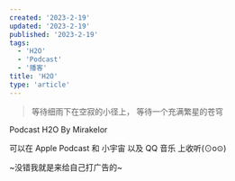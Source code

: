 ```yaml
---
created: '2023-2-19'
updated: '2023-2-19'
published: '2023-2-19'
tags:
  - 'H2O'
  - 'Podcast'
  - '播客'
title: 'H2O'
type: 'article'
---
```


> 等待细雨下在空寂的小径上，
> 等待一个充满繁星的苍穹

Podcast H2O By Mirakelor

可以在 Apple Podcast 和 小宇宙 以及 QQ 音乐 上收听(⊙o⊙)

~没错我就是来给自己打广告的~
